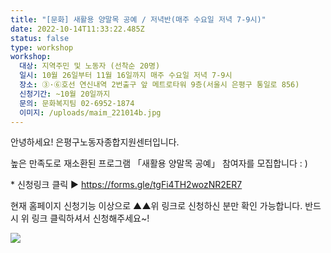 ```yaml
---
title: "[문화] 새활용 양말목 공예 / 저녁반(매주 수요일 저녁 7-9시)"
date: 2022-10-14T11:33:22.485Z
status: false
type: workshop
workshop:
  대상: 지역주민 및 노동자 (선착순 20명)
  일시: 10월 26일부터 11월 16일까지 매주 수요일 저녁 7-9시
  장소: ③·⑥호선 연신내역 2번출구 앞 메트로타워 9층(서울시 은평구 통일로 856)
  신청기간: ~10월 20일까지
  문의: 문화복지팀 02-6952-1874
  이미지: /uploads/maim_221014b.jpg
---
```

안녕하세요! 은평구노동자종합지원센터입니다.

높은 만족도로 재소환된 프로그램 「새활용 양말목 공예」 참여자를 모집합니다 : )

\* 신청링크 클릭 ▶ <https://forms.gle/tgFi4TH2wozNR2ER7>

현재 홈페이지 신청기능 이상으로 ▲▲위 링크로 신청하신 분만 확인 가능합니다.
반드시 위 링크 클릭하셔서 신청해주세요~!

![](/uploads/maim_221014b.jpg)